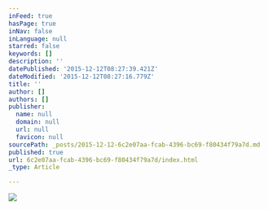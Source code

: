 ```yaml
---
inFeed: true
hasPage: true
inNav: false
inLanguage: null
starred: false
keywords: []
description: ''
datePublished: '2015-12-12T08:27:39.421Z'
dateModified: '2015-12-12T08:27:16.779Z'
title: ''
author: []
authors: []
publisher:
  name: null
  domain: null
  url: null
  favicon: null
sourcePath: _posts/2015-12-12-6c2e07aa-fcab-4396-bc69-f80434f79a7d.md
published: true
url: 6c2e07aa-fcab-4396-bc69-f80434f79a7d/index.html
_type: Article

---
```

![](https://the-grid-user-content.s3-us-west-2.amazonaws.com/80943cce-8f0f-4772-a233-bcc9e628831a.png)